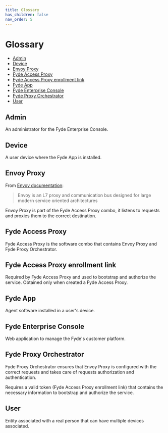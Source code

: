 ```yaml
---
title: Glossary
has_children: false
nav_order: 5
---
```

# Glossary

- [Admin](#admin)
- [Device](#device)
- [Envoy Proxy](#envoy-proxy)
- [Fyde Access Proxy](#fyde-access-proxy)
- [Fyde Access Proxy enrollment link](#fyde-access-proxy-enrollment-link)
- [Fyde App](#fyde-app)
- [Fyde Enterprise Console](#fyde-enterprise-console)
- [Fyde Proxy Orchestrator](#fyde-proxy-orchestrator)
- [User](#user)

## Admin

An administrator for the Fyde Enterprise Console.

## Device

A user device where the Fyde App is installed.

## Envoy Proxy

From [Envoy documentation](https://www.envoyproxy.io/docs/envoy/latest/intro/what_is_envoy):

> Envoy is an L7 proxy and communication bus designed for large modern service oriented architectures

Envoy Proxy is part of the Fyde Access Proxy combo, it listens to requests and proxies them to the correct destination.

## Fyde Access Proxy

Fyde Access Proxy is the software combo that contains Envoy Proxy and Fyde Proxy Orchestrator.

## Fyde Access Proxy enrollment link

Required by Fyde Access Proxy and used to bootstrap and authorize the service. Obtained only when created a Fyde Access Proxy.

## Fyde App

Agent software installed in a user's device.

## Fyde Enterprise Console

Web application to manage the Fyde's customer platform.

## Fyde Proxy Orchestrator

Fyde Proxy Orchestrator ensures that Envoy Proxy is configured with the correct requests and takes care of requests authorization and authentication.

Requires a valid token (Fyde Access Proxy enrollment link) that contains the necessary information to bootstrap and authorize the service.

## User

Entity associated with a real person that can have multiple devices associated.
